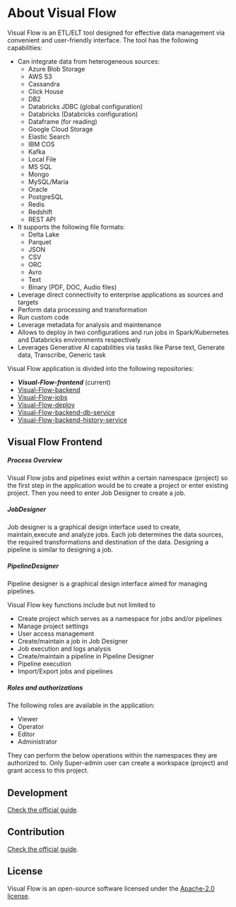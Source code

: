 # About Visual Flow

Visual Flow is an ETL/ELT tool designed for effective data management via convenient and user-friendly interface. The tool has the following capabilities:

- Can integrate data from heterogeneous sources:
  - Azure Blob Storage
  - AWS S3
  - Cassandra
  - Click House
  - DB2
  - Databricks JDBC (global configuration)
  - Databricks (Databricks configuration)
  - Dataframe (for reading)
  - Google Cloud Storage
  - Elastic Search
  - IBM COS
  - Kafka
  - Local File
  - MS SQL
  - Mongo
  - MySQL/Maria
  - Oracle
  - PostgreSQL
  - Redis
  - Redshift
  - REST API
- It supports the following file formats:
  - Delta Lake
  - Parquet
  - JSON
  - CSV
  - ORC
  - Avro
  - Text
  - Binary (PDF, DOC, Audio files)
- Leverage direct connectivity to enterprise applications as sources and targets
- Perform data processing and transformation
- Run custom code
- Leverage metadata for analysis and maintenance
- Allows to deploy in two configurations and run jobs in Spark/Kubernetes and Databricks environments respectively
- Leverages Generative AI capabilities via tasks like Parse text, Generate data, Transcribe, Generic task

Visual Flow application is divided into the following repositories:

- _**Visual-Flow-frontend**_ (current)
- [Visual-Flow-backend](https://github.com/ibagroup-eu/Visual-Flow-backend)
- [Visual-Flow-jobs](https://github.com/ibagroup-eu/Visual-Flow-jobs)
- [Visual-Flow-deploy](https://github.com/ibagroup-eu/Visual-Flow-deploy)
- [Visual-Flow-backend-db-service](https://github.com/ibagroup-eu/Visual-Flow-backend-db-service)
- [Visual-Flow-backend-history-service](https://github.com/ibagroup-eu/Visual-Flow-backend-history-service)

## Visual Flow Frontend

##### Process Overview

Visual Flow jobs and pipelines exist within a certain namespace (project) so the first step in the application would be to create a project or enter existing project. Then you need to enter Job Designer to create a job.

##### JobDesigner

Job designer is a graphical design interface used to create, maintain,execute and analyze jobs. Each job determines the data sources, the required transformations and destination of the data.
Designing a pipeline is similar to designing a job.

##### PipelineDesigner

Pipeline designer is a graphical design interface aimed for managing pipelines.

Visual Flow key functions include but not limited to 

- Create project which serves as a namespace for jobs and/or pipelines
- Manage project settings
- User access management
- Create/maintain a job in Job Designer
- Job execution and logs analysis
- Create/maintain a pipeline in Pipeline Designer
- Pipeline execution
- Import/Export jobs and pipelines

##### Roles and authorizations

The following roles are available in the application:

- Viewer
- Operator
- Editor
- Administrator

They can perform the below operations within the namespaces they are authorized to.
Only Super-admin user can create a workspace (project) and grant access to this project.

## Development

[Check the official guide](./DEVELOPMENT.md).

## Contribution

[Check the official guide](https://github.com/ibagroup-eu/Visual-Flow/blob/main/CONTRIBUTING.md).

## License

Visual Flow is an open-source software licensed under the [Apache-2.0 license](./LICENSE).


